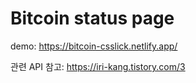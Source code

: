# Bitcoin status page

demo: https://bitcoin-csslick.netlify.app/

관련 API 참고: https://iri-kang.tistory.com/3